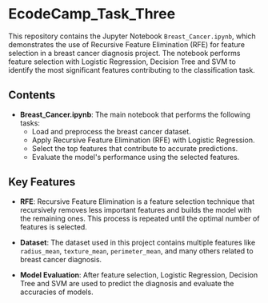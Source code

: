 # EcodeCamp_Task_Three


This repository contains the Jupyter Notebook `Breast_Cancer.ipynb`, which demonstrates the use of Recursive Feature Elimination (RFE) for feature selection in a breast cancer diagnosis project. The notebook performs feature selection with Logistic Regression, Decision Tree and SVM to identify the most significant features contributing to the classification task.

## Contents

- **Breast_Cancer.ipynb**: The main notebook that performs the following tasks:
  - Load and preprocess the breast cancer dataset.
  - Apply Recursive Feature Elimination (RFE) with Logistic Regression.
  - Select the top features that contribute to accurate predictions.
  - Evaluate the model's performance using the selected features.
  
## Key Features

- **RFE**: Recursive Feature Elimination is a feature selection technique that recursively removes less important features and builds the model with the remaining ones. This process is repeated until the optimal number of features is selected.
  
- **Dataset**: The dataset used in this project contains multiple features like `radius_mean`, `texture_mean`, `perimeter_mean`, and many others related to breast cancer diagnosis.

- **Model Evaluation**: After feature selection, Logistic Regression, Decision Tree and SVM are used to predict the diagnosis and evaluate the accuracies of models.


